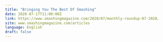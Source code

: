 ```yaml
---
title: "Bringing You The Best Of Smashing"
date: 2020-07-17T11:00:00Z
link: https://www.smashingmagazine.com/2020/07/monthly-roundup-07-2020/?utm_medium=RSS&utm_source=news.12bit.vn
site: www.smashingmagazine.com/articles
language: English
draft: false
---
```

